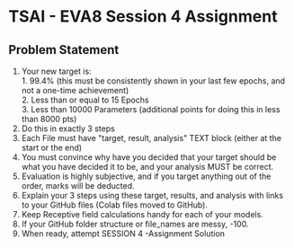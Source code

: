 # TSAI - EVA8 Session 4 Assignment

## Problem Statement

1. Your new target is:  
        1. 99.4% (this must be consistently shown in your last few epochs, and not a one-time achievement)  
        2. Less than or equal to 15 Epochs  
        3. Less than 10000 Parameters (additional points for doing this in less than 8000 pts)  
2. Do this in exactly 3 steps  
3. Each File must have "target, result, analysis" TEXT block (either at the start or the end)
4. You must convince why have you decided that your target should be what you have decided it to be, and your analysis MUST be correct.   
5. Evaluation is highly subjective, and if you target anything out of the order, marks will be deducted.   
6. Explain your 3 steps using these target, results, and analysis with links to your GitHub files (Colab files moved to GitHub).   
7. Keep Receptive field calculations handy for each of your models.   
8. If your GitHub folder structure or file_names are messy, -100.   
9. When ready, attempt SESSION 4 -Assignment Solution  
